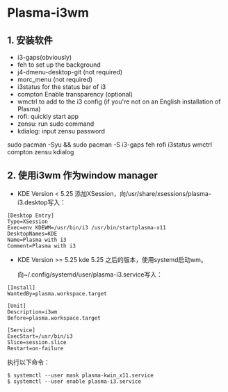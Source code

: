 # Plasma-i3wm

## 1. 安装软件


* i3-gaps(obviously)
* feh to set up the background
* j4-dmenu-desktop-git (not required)
* morc_menu (not required)
* i3status for the status bar of i3
* compton Enable transparency (optional)
* wmctrl to add to the i3 config (if you're not on an English installation of Plasma)
* rofi: quickly start app
* zensu: run sudo command
* kdialog: input zensu password

sudo pacman -Syu && sudo pacman -S i3-gaps feh rofi i3status wmctrl compton zensu kdialog


## 2. 使用i3wm 作为window manager
   - KDE Version < 5.25
      添加XSession，向/usr/share/xsessions/plasma-i3.desktop写入：
   ```
   [Desktop Entry]
   Type=XSession
   Exec=env KDEWM=/usr/bin/i3 /usr/bin/startplasma-x11
   DesktopNames=KDE
   Name=Plasma with i3
   Comment=Plasma with i3
   ```
   - KDE Version >= 5.25
      kde 5.25 之后的版本，使用systemd启动wm。
      
      向~/.config/systemd/user/plasma-i3.service写入：
   ```
   [Install]
   WantedBy=plasma.workspace.target
   
   [Unit]
   Description=i3wm
   Before=plasma.workspace.target
   
   [Service]
   ExecStart=/usr/bin/i3
   Slice=session.slice
   Restart=on-failure
   ```
   执行以下命令：
   ```
   $ systemctl --user mask plasma-kwin_x11.service
   $ systemctl --user enable plasma-i3.service
   ```
